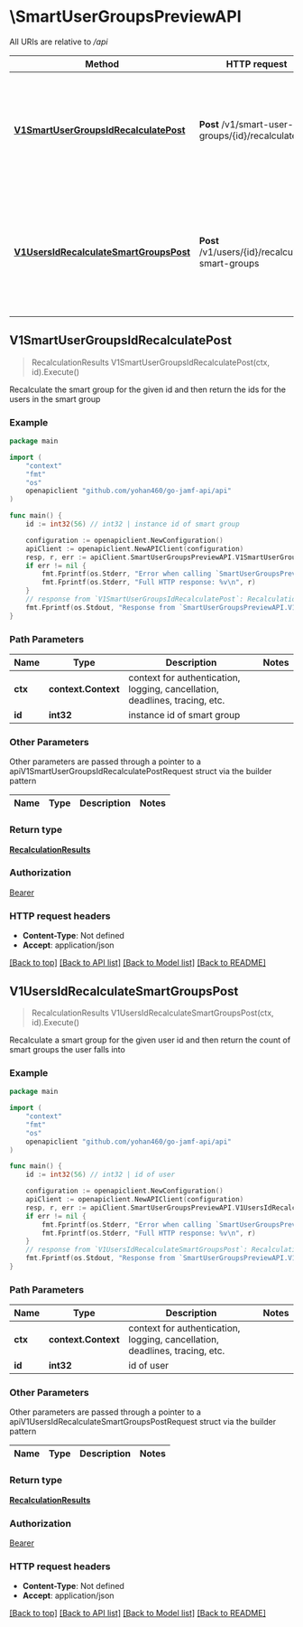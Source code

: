 # \SmartUserGroupsPreviewAPI

All URIs are relative to */api*

Method | HTTP request | Description
------------- | ------------- | -------------
[**V1SmartUserGroupsIdRecalculatePost**](SmartUserGroupsPreviewAPI.md#V1SmartUserGroupsIdRecalculatePost) | **Post** /v1/smart-user-groups/{id}/recalculate | Recalculate the smart group for the given id and then return the ids for the users in the smart group 
[**V1UsersIdRecalculateSmartGroupsPost**](SmartUserGroupsPreviewAPI.md#V1UsersIdRecalculateSmartGroupsPost) | **Post** /v1/users/{id}/recalculate-smart-groups | Recalculate a smart group for the given user id and then return the count of smart groups the user falls into 



## V1SmartUserGroupsIdRecalculatePost

> RecalculationResults V1SmartUserGroupsIdRecalculatePost(ctx, id).Execute()

Recalculate the smart group for the given id and then return the ids for the users in the smart group 



### Example

```go
package main

import (
    "context"
    "fmt"
    "os"
    openapiclient "github.com/yohan460/go-jamf-api/api"
)

func main() {
    id := int32(56) // int32 | instance id of smart group

    configuration := openapiclient.NewConfiguration()
    apiClient := openapiclient.NewAPIClient(configuration)
    resp, r, err := apiClient.SmartUserGroupsPreviewAPI.V1SmartUserGroupsIdRecalculatePost(context.Background(), id).Execute()
    if err != nil {
        fmt.Fprintf(os.Stderr, "Error when calling `SmartUserGroupsPreviewAPI.V1SmartUserGroupsIdRecalculatePost``: %v\n", err)
        fmt.Fprintf(os.Stderr, "Full HTTP response: %v\n", r)
    }
    // response from `V1SmartUserGroupsIdRecalculatePost`: RecalculationResults
    fmt.Fprintf(os.Stdout, "Response from `SmartUserGroupsPreviewAPI.V1SmartUserGroupsIdRecalculatePost`: %v\n", resp)
}
```

### Path Parameters


Name | Type | Description  | Notes
------------- | ------------- | ------------- | -------------
**ctx** | **context.Context** | context for authentication, logging, cancellation, deadlines, tracing, etc.
**id** | **int32** | instance id of smart group | 

### Other Parameters

Other parameters are passed through a pointer to a apiV1SmartUserGroupsIdRecalculatePostRequest struct via the builder pattern


Name | Type | Description  | Notes
------------- | ------------- | ------------- | -------------


### Return type

[**RecalculationResults**](RecalculationResults.md)

### Authorization

[Bearer](../README.md#Bearer)

### HTTP request headers

- **Content-Type**: Not defined
- **Accept**: application/json

[[Back to top]](#) [[Back to API list]](../README.md#documentation-for-api-endpoints)
[[Back to Model list]](../README.md#documentation-for-models)
[[Back to README]](../README.md)


## V1UsersIdRecalculateSmartGroupsPost

> RecalculationResults V1UsersIdRecalculateSmartGroupsPost(ctx, id).Execute()

Recalculate a smart group for the given user id and then return the count of smart groups the user falls into 



### Example

```go
package main

import (
    "context"
    "fmt"
    "os"
    openapiclient "github.com/yohan460/go-jamf-api/api"
)

func main() {
    id := int32(56) // int32 | id of user

    configuration := openapiclient.NewConfiguration()
    apiClient := openapiclient.NewAPIClient(configuration)
    resp, r, err := apiClient.SmartUserGroupsPreviewAPI.V1UsersIdRecalculateSmartGroupsPost(context.Background(), id).Execute()
    if err != nil {
        fmt.Fprintf(os.Stderr, "Error when calling `SmartUserGroupsPreviewAPI.V1UsersIdRecalculateSmartGroupsPost``: %v\n", err)
        fmt.Fprintf(os.Stderr, "Full HTTP response: %v\n", r)
    }
    // response from `V1UsersIdRecalculateSmartGroupsPost`: RecalculationResults
    fmt.Fprintf(os.Stdout, "Response from `SmartUserGroupsPreviewAPI.V1UsersIdRecalculateSmartGroupsPost`: %v\n", resp)
}
```

### Path Parameters


Name | Type | Description  | Notes
------------- | ------------- | ------------- | -------------
**ctx** | **context.Context** | context for authentication, logging, cancellation, deadlines, tracing, etc.
**id** | **int32** | id of user | 

### Other Parameters

Other parameters are passed through a pointer to a apiV1UsersIdRecalculateSmartGroupsPostRequest struct via the builder pattern


Name | Type | Description  | Notes
------------- | ------------- | ------------- | -------------


### Return type

[**RecalculationResults**](RecalculationResults.md)

### Authorization

[Bearer](../README.md#Bearer)

### HTTP request headers

- **Content-Type**: Not defined
- **Accept**: application/json

[[Back to top]](#) [[Back to API list]](../README.md#documentation-for-api-endpoints)
[[Back to Model list]](../README.md#documentation-for-models)
[[Back to README]](../README.md)

